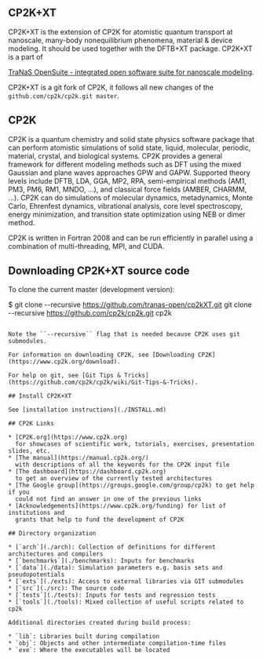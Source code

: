 ## CP2K+XT 

CP2K+XT is the extension of CP2K for atomistic quantum transport at nanoscale, many-body nonequilibrium phenomena, material & device modeling. It should be used together with the DFTB+XT package.
CP2K+XT is a part of 

[TraNaS OpenSuite - integrated open software suite for nanoscale modeling](http://tranas.org/opensuite/).

CP2K+XT is a git fork of CP2K, it follows all new changes of the ``github.com/cp2k/cp2k.git master``.

## CP2K

CP2K is a quantum chemistry and solid state physics software package that can
perform atomistic simulations of solid state, liquid, molecular, periodic,
material, crystal, and biological systems. CP2K provides a general framework for
different modeling methods such as DFT using the mixed Gaussian and plane waves
approaches GPW and GAPW. Supported theory levels include DFTB, LDA, GGA, MP2,
RPA, semi-empirical methods (AM1, PM3, PM6, RM1, MNDO, ...), and classical force
fields (AMBER, CHARMM, ...). CP2K can do simulations of molecular dynamics,
metadynamics, Monte Carlo, Ehrenfest dynamics, vibrational analysis, core level
spectroscopy, energy minimization, and transition state optimization using NEB
or dimer method.

CP2K is written in Fortran 2008 and can be run efficiently in parallel using
a combination of multi-threading, MPI, and CUDA.

## Downloading CP2K+XT source code

To clone the current master (development version):

$ git clone --recursive https://github.com/tranas-open/cp2kXT.git
git clone --recursive https://github.com/cp2k/cp2k.git cp2k
```

Note the ``--recursive`` flag that is needed because CP2K uses git submodules.

For information on downloading CP2K, see [Downloading CP2K](https://www.cp2k.org/download).

For help on git, see [Git Tips & Tricks](https://github.com/cp2k/cp2k/wiki/Git-Tips-&-Tricks).

## Install CP2K+XT

See [installation instructions](./INSTALL.md)

## CP2K Links

* [CP2K.org](https://www.cp2k.org)
  for showcases of scientific work, tutorials, exercises, presentation slides, etc.
* [The manual](https://manual.cp2k.org/)
  with descriptions of all the keywords for the CP2K input file
* [The dashboard](https://dashboard.cp2k.org)
  to get an overview of the currently tested architectures
* [The Google group](https://groups.google.com/group/cp2k) to get help if you
  could not find an answer in one of the previous links
* [Acknowledgements](https://www.cp2k.org/funding) for list of institutions and
  grants that help to fund the development of CP2K

## Directory organization

* [`arch`](./arch): Collection of definitions for different architectures and compilers
* [`benchmarks`](./benchmarks): Inputs for benchmarks
* [`data`](./data): Simulation parameters e.g. basis sets and pseudopotentials
* [`exts`](./exts): Access to external libraries via GIT submodules
* [`src`](./src): The source code
* [`tests`](./tests): Inputs for tests and regression tests
* [`tools`](./tools): Mixed collection of useful scripts related to cp2k

Additional directories created during build process:

* `lib`: Libraries built during compilation
* `obj`: Objects and other intermediate compilation-time files
* `exe`: Where the executables will be located
